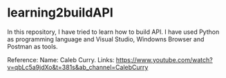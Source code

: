 # learning2buildAPI

In this repository, I have tried to learn how to build API. I have used Python as programming language and Visual Studio, Windowns Browser and Postman as tools.

Reference:
Name: Caleb Curry.
Links: https://www.youtube.com/watch?v=qbLc5a9jdXo&t=381s&ab_channel=CalebCurry

